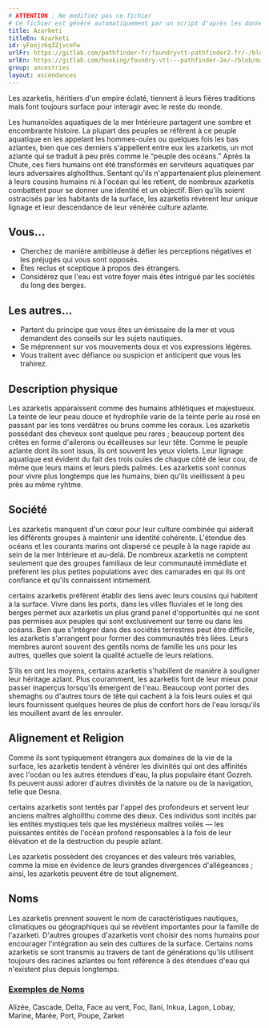 ```yaml
---
# ATTENTION : Ne modifiez pas ce fichier
# Ce fichier est généré automatiquement par un script d'après les données du module Foundry VTT officiel et de sa traduction
title: Azarketi
titleEn: Azarketi
id: yFoojz6q3ZjvceFw
urlFr: https://gitlab.com/pathfinder-fr/foundryvtt-pathfinder2-fr/-/blob/master/data/ancestries/yFoojz6q3ZjvceFw.htm
urlEn: https://gitlab.com/hooking/foundry-vtt---pathfinder-2e/-/blob/master/packs/data/ancestries.db/azarketi.json
group: ancestries
layout: ascendances
---
```

Les azarketis, héritiers d'un empire éclaté, tiennent à leurs fières traditions mais font toujours surface pour interagir avec le reste du monde.

Les humanoïdes aquatiques de la mer Intérieure partagent une sombre et encombrante histoire. La plupart des peuples se réfèrent à ce peuple aquatique en les appelant les hommes-ouïes ou quelques fois les bas azlantes, bien que ces derniers s'appellent entre eux les azarketis, un mot azlante qui se traduit à peu près comme le “peuple des océans.” Après la Chute, ces fiers humains ont été transformés en serviteurs aquatiques par leurs adversaires alghollthus. Sentant qu'ils n'appartenaient plus pleinement à leurs cousins humains ni à l'océan qui les retient, de nombreux azarketis combattent pour se donner une identité et un objectif. Bien qu'ils soient ostracisés par les habitants de la surface, les azarketis révèrent leur unique lignage et leur descendance de leur vénérée culture azlante.

## Vous...

- Cherchez de manière ambitieuse à défier les perceptions négatives et les préjugés qui vous sont opposés.
- Êtes reclus et sceptique à propos des étrangers.
- Considérez que l'eau est votre foyer mais êtes intrigué par les sociétés du long des berges.

## Les autres...

- Partent du principe que vous êtes un émissaire de la mer et vous demandent des conseils sur les sujets nautiques.
- Se méprennent sur vos mouvements doux et vos expressions légères.
- Vous traitent avec défiance ou suspicion et anticipent que vous les trahirez.

## Description physique

Les azarketis apparaissent comme des humains athlétiques et majestueux. La teinte de leur peau douce et hydrophile varie de la teinte perle au rosé en passant par les tons verdâtres ou bruns comme les coraux. Les azarketis possédant des cheveux sont quelque peu rares ; beaucoup portent des crêtes en forme d'ailerons ou écailleuses sur leur tête. Comme le peuple azlante dont ils sont issus, ils ont souvent les yeux violets. Leur lignage aquatique est évident du fait des trois ouïes de chaque côté de leur cou, de même que leurs mains et leurs pieds palmés. Les azarketis sont connus pour vivre plus longtemps que les humains, bien qu'ils vieillissent à peu près au même ryhtme.

## Société

Les azarketis manquent d'un cœur pour leur culture combinée qui aiderait les différents groupes à maintenir une identité cohérente. L'étendue des océans et les courants marins ont dispersé ce peuple à la nage rapide au sein de la mer Intérieure et au-delà. De nombreux azarketis ne comptent seulement que des groupes familiaux de leur communauté immédiate et préfèrent les plus petites populations avec des camarades en qui ils ont confiance et qu'ils connaissent intimement.

certains azarketis préfèrent établir des liens avec leurs cousins qui habitent à la surface. Vivre dans les ports, dans les villes fluviales et le long des berges permet aux azarketis un plus grand panel d'opportunités qui ne sont pas permises aux peuples qui sont exclusivement sur terre ou dans les océans. Bien que s'intégrer dans des sociétés terrestres peut être difficile, les azarketis s'arrangent pour former des communautés très liées. Leurs membres auront souvent des gentils noms de famille les uns pour les autres, quelles que soient la qualité actuelle de leurs relations.

S'ils en ont les moyens, certains azarketis s'habillent de manière à souligner leur héritage azlant. Plus couramment, les azarketis font de leur mieux pour passer inaperçus lorsqu'ils émergent de l'eau. Beaucoup vont porter des shemaghs ou d'autres tours de tête qui cachent à la fois leurs ouïes et qui leurs fournissent quelques heures de plus de confort hors de l'eau lorsqu'ils les mouillent avant de les enrouler.

## Alignement et Religion

Comme ils sont typiquement étrangers aux domaines de la vie de la surface, les azarketis tendent à vénérer les divinités qui ont des affinités avec l'océan ou les autres étendues d'eau, la plus populaire étant Gozreh. Ils peuvent aussi adorer d'autres divinités de la nature ou de la navigation, telle que Desna.

certains azarketis sont tentés par l'appel des profondeurs et servent leur anciens maîtres alghollthu comme des dieux. Ces individus sont incités par les entités mystiques tels que les mystérieux maîtres voilés — les puissantes entités de l'océan profond responsables à la fois de leur élévation et de la destruction du peuple azlant.

Les azarketis possèdent des croyances et des valeurs très variables, comme la mise en évidence de leurs grandes divergences d'allégeances ; ainsi, les azarketis peuvent être de tout alignement.

## Noms

Les azarketis prennent souvent le nom de caractéristiques nautiques, climatiques ou géographiques qui se révèlent importantes pour la famille de l'azarketi. D'autres groupes d'azarketis vont choisir des noms humains pour encourager l'intégration au sein des cultures de la surface. Certains noms azarketis se sont transmis au travers de tant de générations qu'ils utilisent toujours des racines azlantes ou font référence à des étendues d'eau qui n'existent plus depuis longtemps.

### <span style="text-decoration: underline;">Exemples de Noms

Alizée, Cascade, Delta, Face au vent, Foc, Ilani, Inkua, Lagon, Lobay, Marine, Marée, Port, Poupe, Zarket
